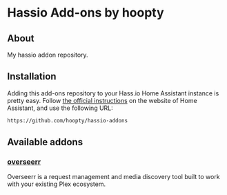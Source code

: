 # Hassio Add-ons by hoopty

## About
My hassio addon repository.

## Installation

Adding this add-ons repository to your Hass.io Home Assistant instance is
pretty easy. Follow [the official instructions][third-party-addons] on the
website of Home Assistant, and use the following URL:

```txt
https://github.com/hoopty/hassio-addons
```

## Available addons

[//]: # (ADDONLIST_START)

### [overseerr](overseerr/)
Overseerr is a request management and media discovery tool built to work with your existing Plex ecosystem.

[//]: # (ADDONLIST_END)

[third-party-addons]: https://home-assistant.io/hassio/installing_third_party_addons/
